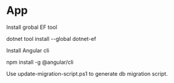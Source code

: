 # App

Install grobal EF tool

dotnet tool install --global dotnet-ef

Install Angular cli

npm install -g @angular/cli

Use update-migration-script.ps1 to generate db migration script.